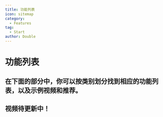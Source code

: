 ```yaml
---
title: 功能列表
icon: sitemap
category:
  - Features
tag:
  - Start
author: Double
---
```


# 功能列表
## 在下面的部分中，你可以按类别划分找到相应的功能列表，以及示例视频和推荐。

## 视频待更新中！


